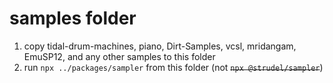 # samples folder

1. copy tidal-drum-machines, piano, Dirt-Samples, vcsl, mridangam, EmuSP12, and any other samples to this folder
2. run `npx ../packages/sampler` from this folder (not ~~`npx @strudel/sampler`~~) 